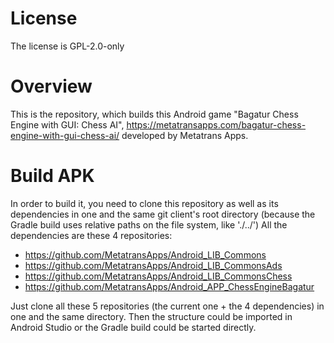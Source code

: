 # License

The license is GPL-2.0-only

# Overview

This is the repository, which builds this Android game "Bagatur Chess Engine with GUI: Chess AI", https://metatransapps.com/bagatur-chess-engine-with-gui-chess-ai/ developed by Metatrans Apps.

# Build APK

In order to build it, you need to clone this repository as well as its dependencies in one and the same git client's root directory (because the Gradle build uses relative paths on the file system, like './../')
All the dependencies are these 4 repositories:
  -  https://github.com/MetatransApps/Android_LIB_Commons
  -  https://github.com/MetatransApps/Android_LIB_CommonsAds
  -  https://github.com/MetatransApps/Android_LIB_CommonsChess
  -  https://github.com/MetatransApps/Android_APP_ChessEngineBagatur

Just clone all these 5 repositories (the current one + the 4 dependencies) in one and the same directory.
Then the structure could be imported in Android Studio or the Gradle build could be started directly.
